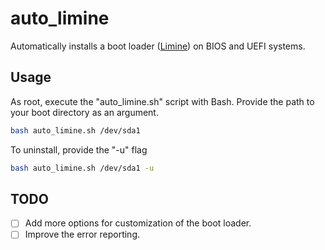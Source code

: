 # auto_limine

Automatically installs a boot loader ([Limine](https://limine-bootloader.org/)) on BIOS and UEFI systems.

## Usage

As root, execute the "auto_limine.sh" script with Bash. Provide the path to your boot directory as an argument.

```bash
bash auto_limine.sh /dev/sda1
```

To uninstall, provide the "-u" flag

```bash
bash auto_limine.sh /dev/sda1 -u
```

## TODO

- [ ] Add more options for customization of the boot loader.
- [ ] Improve the error reporting.
